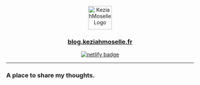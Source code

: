 <p align="center">
  <img src="https://i.imgur.com/QKQrHJi.png" height="64" alt="KeziahMoselle Logo">
</p>


<h3 align="center"><a href="https://blog.keziahmoselle.fr/">blog.keziahmoselle.fr</a></h3>


<p align="center">
  <a href="https://app.netlify.com/sites/blog-keziahmoselle/deploys"><img src="https://api.netlify.com/api/v1/badges/7b635c19-e42b-4fb5-8b14-6ddaa43f4bd2/deploy-status" alt="netlify badge"/></a>
</p>

---

### A place to share my thoughts.